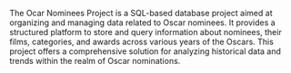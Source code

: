 The Ocar Nominees Project is a SQL-based database project aimed at organizing and managing data related to Oscar nominees.
It provides a structured platform to store and query information about nominees, their films, categories, and awards across various years of the Oscars. This project offers a comprehensive solution for analyzing historical data and trends within the realm of Oscar nominations.
